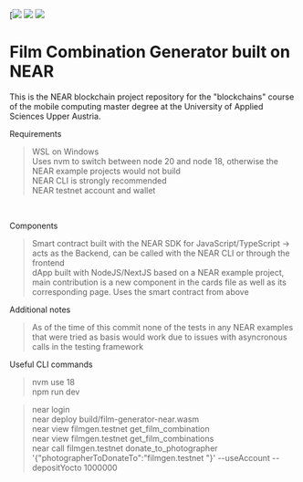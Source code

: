 [![](https://img.shields.io/badge/NEAR-000000.svg?style=for-the-badge&logo=NEAR&logoColor=white)
[![](https://img.shields.io/badge/Contract-JS-yellow)](contract-ts)
[![](https://img.shields.io/badge/Frontend-JS-yellow)](frontend)

# Film Combination Generator built on NEAR
This is the NEAR blockchain project repository for the "blockchains" course of the mobile computing master degree at the University of Applied Sciences Upper Austria.

Requirements<br />
> WSL on Windows<br />
> Uses nvm to switch between node 20 and node 18, otherwise the NEAR example projects would not build<br />
> NEAR CLI is strongly recommended<br />
> NEAR testnet account and wallet<br />
<br />

Components<br />
> Smart contract built with the NEAR SDK for JavaScript/TypeScript -> acts as the Backend, can be called with the NEAR CLI or through the frontend<br />
> dApp built with NodeJS/NextJS based on a NEAR example project, main contribution is a new component in the cards file as well as its corresponding page. Uses the smart contract from above
  
Additional notes<br />
> As of the time of this commit none of the tests in any NEAR examples that were tried as basis would work due to issues with asyncronous calls in the testing framework

Useful CLI commands<br />
> nvm use 18 <br />
> npm run dev 

> near login <br />
> near deploy <account-name> build/film-generator-near.wasm <br />
> near view filmgen.testnet get_film_combination <br />
> near view filmgen.testnet get_film_combinations <br /> 
> near call filmgen.testnet donate_to_photographer '{"photographerToDonateTo":"filmgen.testnet "}' --useAccount <account-name> --depositYocto 1000000
